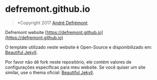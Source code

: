 # defremont.github.io
> *Copyright 2017 [André Defrémont](https://defremont.github.io).

Defremont website [https://defremont.github.io](https://defremont.github.io)

O template utilizado neste website é Open-Source e disponibilizado em: [Beautiful Jekyll](http://deanattali.com/beautiful-jekyll/).

Por favor não dê fork neste repositório, ele contém valores de configurações específicas para meu website. Se você quiser um site similar, use o thema oficial: [Beautiful Jekyll](https://github.com/daattali/beautiful-jekyll).
